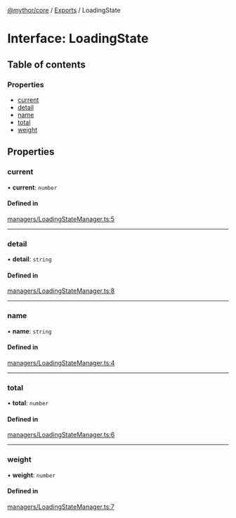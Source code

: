 [@mythor/core](../README.md) / [Exports](../modules.md) / LoadingState

# Interface: LoadingState

## Table of contents

### Properties

- [current](LoadingState.md#current)
- [detail](LoadingState.md#detail)
- [name](LoadingState.md#name)
- [total](LoadingState.md#total)
- [weight](LoadingState.md#weight)

## Properties

### current

• **current**: `number`

#### Defined in

[managers/LoadingStateManager.ts:5](https://github.com/desaintvincent/mythor/blob/6cabc00/packages/core/src/managers/LoadingStateManager.ts#L5)

___

### detail

• **detail**: `string`

#### Defined in

[managers/LoadingStateManager.ts:8](https://github.com/desaintvincent/mythor/blob/6cabc00/packages/core/src/managers/LoadingStateManager.ts#L8)

___

### name

• **name**: `string`

#### Defined in

[managers/LoadingStateManager.ts:4](https://github.com/desaintvincent/mythor/blob/6cabc00/packages/core/src/managers/LoadingStateManager.ts#L4)

___

### total

• **total**: `number`

#### Defined in

[managers/LoadingStateManager.ts:6](https://github.com/desaintvincent/mythor/blob/6cabc00/packages/core/src/managers/LoadingStateManager.ts#L6)

___

### weight

• **weight**: `number`

#### Defined in

[managers/LoadingStateManager.ts:7](https://github.com/desaintvincent/mythor/blob/6cabc00/packages/core/src/managers/LoadingStateManager.ts#L7)
